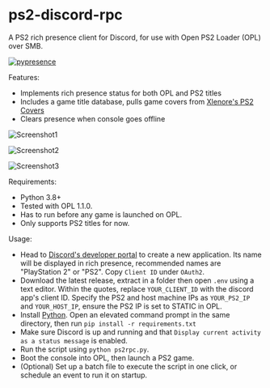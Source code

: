 # ps2-discord-rpc
A PS2 rich presence client for Discord, for use with Open PS2 Loader (OPL) over SMB.

[![pypresence](https://img.shields.io/badge/using-pypresence-00bb88.svg?style=for-the-badge&logo=discord&logoWidth=20)](https://github.com/qwertyquerty/pypresence)

Features:

- Implements rich presence status for both OPL and PS2 titles
- Includes a game title database, pulls game covers from [Xlenore's PS2 Covers](https://github.com/xlenore/ps2-covers)
- Clears presence when console goes offline


![Screenshot1](https://i.imgur.com/dODJ7Tc.png)

![Screenshot2](https://i.imgur.com/wpAvel8.png)

![Screenshot3](https://i.imgur.com/vBopTJh.png)


Requirements:

- Python 3.8+
- Tested with OPL 1.1.0. 
- Has to run before any game is launched on OPL.
- Only supports PS2 titles for now.

Usage: 

- Head to [Discord's developer portal](https://discord.com/developers/applications) to create a new application. Its name will be displayed in rich presence, recommended names are "PlayStation 2" or "PS2". Copy `Client ID` under `OAuth2`.
- Download the latest release, extract in a folder then open `.env` using a text editor. Within the quotes, replace `YOUR_CLIENT_ID` with the discord app's client ID. Specify the PS2 and host machine IPs as `YOUR_PS2_IP` and `YOUR_HOST_IP`, ensure the PS2 IP is set to STATIC in OPL.
- Install [Python](https://www.python.org/downloads/). Open an elevated command prompt in the same directory, then run `pip install -r requirements.txt`
- Make sure Discord is up and running and that ``Display current activity as a status message`` is enabled.
- Run the script using ``python ps2rpc.py``.
- Boot the console into OPL, then launch a PS2 game.
- (Optional) Set up a batch file to execute the script in one click, or schedule an event to run it on startup.
